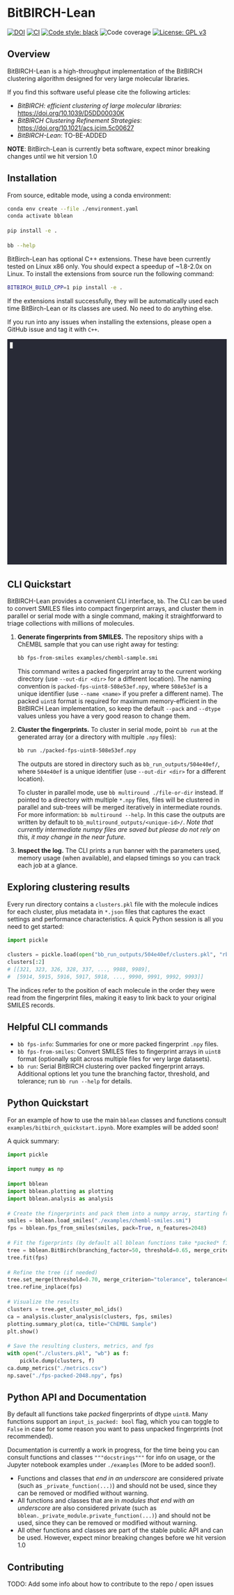 # BitBIRCH-Lean

[![DOI](https://zenodo.org/badge/1051268662.svg)](https://doi.org/10.5281/zenodo.17139445)
[![CI](https://github.com/mqcomplab/bblean/actions/workflows/ci.yaml/badge.svg?branch=main)](https://github.com/mqcomplab/bblean/actions/workflows/ci.yaml)
[![Code style: black](https://img.shields.io/badge/code%20style-black-000000.svg)](https://github.com/psf/black)
![Code coverage](https://img.shields.io/endpoint?url=https%3A%2F%2Fmqcomplab.github.io%2Fbblean%2Fcoverage%2Fcoverage-badge.json) 
[![License: GPL v3](https://img.shields.io/badge/License-GPLv3-blue.svg)](https://www.gnu.org/licenses/gpl-3.0)

## Overview

BitBIRCH-Lean is a high-throughput implementation of the BitBIRCH clustering
algorithm designed for very large molecular libraries.

If you find this software useful please cite the following articles:

- *BitBIRCH: efficient clustering of large molecular libraries*:
    https://doi.org/10.1039/D5DD00030K
- *BitBIRCH Clustering Refinement Strategies*:
    https://doi.org/10.1021/acs.jcim.5c00627
- *BitBIRCH-Lean*: TO-BE-ADDED

**NOTE**: BitBirch-Lean is currently beta software, expect minor breaking changes until
we hit version 1.0

## Installation

From source, editable mode, using a conda environment:

```bash
conda env create --file ./environment.yaml
conda activate bblean

pip install -e .

bb --help
```

BitBirch-Lean has optional C++ extensions. These have been currently tested
on Linux x86 only. You should expect a speedup of ~1.8-2.0x on Linux. To install the
extensions from source run the following command:

```bash
BITBIRCH_BUILD_CPP=1 pip install -e .
```
If the extensions install successfully, they will be automatically used each time BitBirch-Lean or
its classes are used. No need to do anything else.

If you run into any issues when installing the extensions, please open a GitHub issue
and tag it with `C++`.


<img src="bblean-demo.gif" width="600" />

## CLI Quickstart

BitBIRCH-Lean provides a convenient CLI interface, `bb`. The CLI can be used to convert
SMILES files into compact fingerprint arrays, and cluster them in parallel or serial
mode with a single command, making it straightforward to triage collections with
millions of molecules.

1. **Generate fingerprints from SMILES.** The repository ships with a ChEMBL
   sample that you can use right away for testing:

   ```bash
   bb fps-from-smiles examples/chembl-sample.smi
   ```

   This command writes a packed fingerprint array to the current working directory (use
   `--out-dir <dir>` for a different location). The naming convention is
   `packed-fps-uint8-508e53ef.npy`, where `508e53ef` is a unique identifier (use `--name
   <name>` if you prefer a different name). The packed `uint8` format is required for
   maximum memory-efficient in the BitBIRCH Lean implementation, so keep the default
   `--pack` and `--dtype` values unless you have a very good reason to change them.

2. **Cluster the fingerprints.** To cluster in serial mode, point `bb run` at the
   generated array (or a directory with multiple `.npy` files):

   ```bash
   bb run ./packed-fps-uint8-508e53ef.npy
   ```

   The outputs are stored in directory such as `bb_run_outputs/504e40ef/`, where
   `504e40ef` is a unique identifier (use `--out-dir <dir>` for a different location).

   To cluster in parallel mode, use `bb multiround ./file-or-dir` instead. If pointed to
   a directory with multiple `*.npy` files, files will be clustered in parallel and
   sub-trees will be merged iteratively in intermediate rounds. For more information:
   `bb multiround --help`. In this case the outputs are written by default to
   `bb_multiround_outputs/<unique-id>/`. *Note that currently intermediate numpy files
   are saved but please do not rely on this, it may change in the near future.*

3. **Inspect the log.** The CLI prints a run banner with the parameters used, memory
   usage (when available), and elapsed timings so you can track each job at a glance.

## Exploring clustering results

Every run directory contains a `clusters.pkl` file with the molecule indices for each
cluster, plus metadata in `*.json` files that captures the exact settings and
performance characteristics. A quick Python session is all you need to get started:

```python
import pickle

clusters = pickle.load(open("bb_run_outputs/504e40ef/clusters.pkl", "rb"))
clusters[:2]
# [[321, 323, 326, 328, 337, ..., 9988, 9989],
#  [5914, 5915, 5916, 5917, 5918, ..., 9990, 9991, 9992, 9993]]
```

The indices refer to the position of each molecule in the order they were read from the
fingerprint files, making it easy to link back to your original SMILES records.

## Helpful CLI commands

- `bb fps-info`: Summaries for one or more packed fingerprint `.npy` files.
- `bb fps-from-smiles`: Convert SMILES files to fingerprint arrays in `uint8`
  format (optionally split across multiple files for very large datasets).
- `bb run`: Serial BitBIRCH clustering over packed fingerprint arrays.
  Additional options let you tune the branching factor, threshold, and
  tolerance; run `bb run --help` for details.

## Python Quickstart

For an example of how to use the main `bblean` classes and functions consult
`examples/bitbirch_quickstart.ipynb`. More examples will be added soon!

A quick summary:

```python
import pickle

import numpy as np

import bblean
import bblean.plotting as plotting
import bblean.analysis as analysis

# Create the fingerprints and pack them into a numpy array, starting from a *.smi file
smiles = bblean.load_smiles("./examples/chembl-smiles.smi")
fps = bblean.fps_from_smiles(smiles, pack=True, n_features=2048)

# Fit the figerprints (by default all bblean functions take *packed* fingerprints)
tree = bblean.BitBirch(branching_factor=50, threshold=0.65, merge_criterion="diameter")
tree.fit(fps)

# Refine the tree (if needed)
tree.set_merge(threshold=0.70, merge_criterion="tolerance", tolerance=0.05)
tree.refine_inplace(fps)

# Visualize the results
clusters = tree.get_cluster_mol_ids()
ca = analysis.cluster_analysis(clusters, fps, smiles)
plotting.summary_plot(ca, title="ChEMBL Sample")
plt.show()

# Save the resulting clusters, metrics, and fps
with open("./clusters.pkl", "wb") as f:
    pickle.dump(clusters, f)
ca.dump_metrics("./metrics.csv")
np.save("./fps-packed-2048.npy", fps)
```

## Python API and Documentation

By default all functions take *packed* fingerprints of dtype `uint8`. Many functions
support an `input_is_packed: bool` flag, which you can toggle to `False` in case for
some reason you want to pass unpacked fingerprints (not recommended).

Documentation is currently a work in progress, for the time being you can consult
functions and classes `"""docstrings"""` for info on usage, or the Jupyter notebook
examples under `./examples` (More to be added soon!).

- Functions and classes that *end in an underscore* are considered private (such as
  `_private_function(...)`) and should not be used, since they can be removed or
  modified without warning.
- All functions and classes that are in *modules that end with an underscore* are also
  considered private (such as `bblean._private_module.private_function(...)`) and should
  not be used, since they can be removed or modified without warning.
- All other functions and classes are part of the stable public API and can be used.
    However, expect minor breaking changes before we hit version 1.0

## Contributing

TODO: Add some info about how to contribute to the repo / open issues
